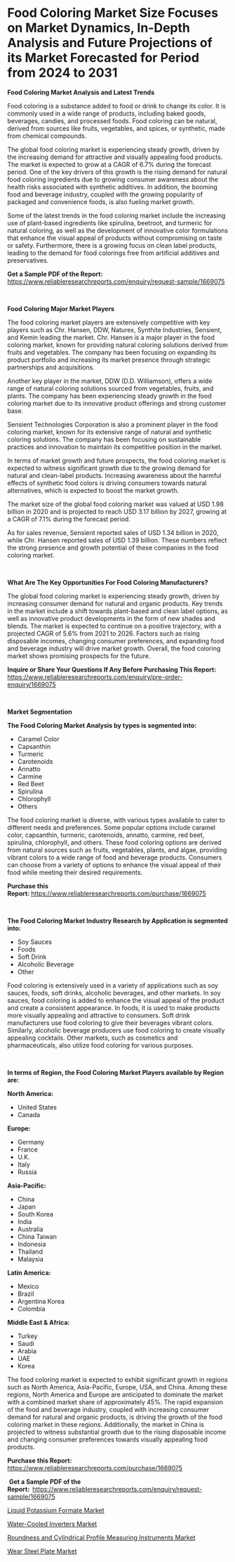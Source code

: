 <p><h1>Food Coloring Market Size Focuses on Market Dynamics, In-Depth Analysis and Future Projections of its Market Forecasted for Period from 2024 to 2031</h1></p><p><strong>Food Coloring Market Analysis and Latest Trends</strong></p>
<p><p>Food coloring is a substance added to food or drink to change its color. It is commonly used in a wide range of products, including baked goods, beverages, candies, and processed foods. Food coloring can be natural, derived from sources like fruits, vegetables, and spices, or synthetic, made from chemical compounds.</p><p>The global food coloring market is experiencing steady growth, driven by the increasing demand for attractive and visually appealing food products. The market is expected to grow at a CAGR of 6.7% during the forecast period. One of the key drivers of this growth is the rising demand for natural food coloring ingredients due to growing consumer awareness about the health risks associated with synthetic additives. In addition, the booming food and beverage industry, coupled with the growing popularity of packaged and convenience foods, is also fueling market growth.</p><p>Some of the latest trends in the food coloring market include the increasing use of plant-based ingredients like spirulina, beetroot, and turmeric for natural coloring, as well as the development of innovative color formulations that enhance the visual appeal of products without compromising on taste or safety. Furthermore, there is a growing focus on clean label products, leading to the demand for food colorings free from artificial additives and preservatives.</p></p>
<p><strong>Get a Sample PDF of the Report:&nbsp;</strong> <a href="https://www.reliableresearchreports.com/enquiry/request-sample/1669075">https://www.reliableresearchreports.com/enquiry/request-sample/1669075</a></p>
<p>&nbsp;</p>
<p><strong>Food Coloring Major Market Players</strong></p>
<p><p>The food coloring market players are extensively competitive with key players such as Chr. Hansen, DDW, Naturex, Synthite Industries, Sensient, and Kemin leading the market. Chr. Hansen is a major player in the food coloring market, known for providing natural coloring solutions derived from fruits and vegetables. The company has been focusing on expanding its product portfolio and increasing its market presence through strategic partnerships and acquisitions.</p><p>Another key player in the market, DDW (D.D. Williamson), offers a wide range of natural coloring solutions sourced from vegetables, fruits, and plants. The company has been experiencing steady growth in the food coloring market due to its innovative product offerings and strong customer base.</p><p>Sensient Technologies Corporation is also a prominent player in the food coloring market, known for its extensive range of natural and synthetic coloring solutions. The company has been focusing on sustainable practices and innovation to maintain its competitive position in the market.</p><p>In terms of market growth and future prospects, the food coloring market is expected to witness significant growth due to the growing demand for natural and clean-label products. Increasing awareness about the harmful effects of synthetic food colors is driving consumers towards natural alternatives, which is expected to boost the market growth.</p><p>The market size of the global food coloring market was valued at USD 1.98 billion in 2020 and is projected to reach USD 3.17 billion by 2027, growing at a CAGR of 7.1% during the forecast period.</p><p>As for sales revenue, Sensient reported sales of USD 1.34 billion in 2020, while Chr. Hansen reported sales of USD 1.39 billion. These numbers reflect the strong presence and growth potential of these companies in the food coloring market.</p></p>
<p>&nbsp;</p>
<p><strong>What Are The Key Opportunities For Food Coloring Manufacturers?</strong></p>
<p><p>The global food coloring market is experiencing steady growth, driven by increasing consumer demand for natural and organic products. Key trends in the market include a shift towards plant-based and clean label options, as well as innovative product developments in the form of new shades and blends. The market is expected to continue on a positive trajectory, with a projected CAGR of 5.6% from 2021 to 2026. Factors such as rising disposable incomes, changing consumer preferences, and expanding food and beverage industry will drive market growth. Overall, the food coloring market shows promising prospects for the future.</p></p>
<p><strong>Inquire or Share Your Questions If Any Before Purchasing This Report:</strong> <a href="https://www.reliableresearchreports.com/enquiry/pre-order-enquiry/1669075">https://www.reliableresearchreports.com/enquiry/pre-order-enquiry/1669075</a></p>
<p>&nbsp;</p>
<p><strong>Market Segmentation</strong></p>
<p><strong>The Food Coloring Market Analysis by types is segmented into:</strong></p>
<p><ul><li>Caramel Color</li><li>Capsanthin</li><li>Turmeric</li><li>Carotenoids</li><li>Annatto</li><li>Carmine</li><li>Red Beet</li><li>Spirulina</li><li>Chlorophyll</li><li>Others</li></ul></p>
<p><p>The food coloring market is diverse, with various types available to cater to different needs and preferences. Some popular options include caramel color, capsanthin, turmeric, carotenoids, annatto, carmine, red beet, spirulina, chlorophyll, and others. These food coloring options are derived from natural sources such as fruits, vegetables, plants, and algae, providing vibrant colors to a wide range of food and beverage products. Consumers can choose from a variety of options to enhance the visual appeal of their food while meeting their desired requirements.</p></p>
<p><strong>Purchase this Report:&nbsp;</strong><a href="https://www.reliableresearchreports.com/purchase/1669075">https://www.reliableresearchreports.com/purchase/1669075</a></p>
<p>&nbsp;</p>
<p><strong>The Food Coloring Market Industry Research by Application is segmented into:</strong></p>
<p><ul><li>Soy Sauces</li><li>Foods</li><li>Soft Drink</li><li>Alcoholic Beverage</li><li>Other</li></ul></p>
<p><p>Food coloring is extensively used in a variety of applications such as soy sauces, foods, soft drinks, alcoholic beverages, and other markets. In soy sauces, food coloring is added to enhance the visual appeal of the product and create a consistent appearance. In foods, it is used to make products more visually appealing and attractive to consumers. Soft drink manufacturers use food coloring to give their beverages vibrant colors. Similarly, alcoholic beverage producers use food coloring to create visually appealing cocktails. Other markets, such as cosmetics and pharmaceuticals, also utilize food coloring for various purposes.</p></p>
<p>&nbsp;</p>
<p><strong>In terms of Region, the Food Coloring Market Players available by Region are:</strong></p>
<p>
    <p> <strong> North America: </strong>
        <ul>
            <li>United States</li>
            <li>Canada</li>
        </ul>
        </p> 
    <p> <strong> Europe: </strong>
        <ul>
            <li>Germany</li>
            <li>France</li>
            <li>U.K.</li>
            <li>Italy</li>
            <li>Russia</li>
        </ul>
        </p> 
    <p> <strong> Asia-Pacific: </strong>
        <ul>
            <li>China</li>
            <li>Japan</li>
            <li>South Korea</li>
            <li>India</li>
            <li>Australia</li>
            <li>China Taiwan</li>
            <li>Indonesia</li>
            <li>Thailand</li>
            <li>Malaysia</li>
        </ul>
        </p> 
    <p> <strong> Latin America: </strong>
        <ul>
            <li>Mexico</li>
            <li>Brazil</li>
            <li>Argentina Korea</li>
            <li>Colombia</li>
        </ul>
        </p> 
    <p> <strong> Middle East & Africa: </strong>
        <ul>
            <li>Turkey</li>
            <li>Saudi</li>
            <li>Arabia</li>
            <li>UAE</li>
            <li>Korea</li>
        </ul>
    </p>
    </p>
<p><p>The food coloring market is expected to exhibit significant growth in regions such as North America, Asia-Pacific, Europe, USA, and China. Among these regions, North America and Europe are anticipated to dominate the market with a combined market share of approximately 45%. The rapid expansion of the food and beverage industry, coupled with increasing consumer demand for natural and organic products, is driving the growth of the food coloring market in these regions. Additionally, the market in China is projected to witness substantial growth due to the rising disposable income and changing consumer preferences towards visually appealing food products.</p></p>
<p><strong>Purchase this Report: </strong><a href="https://www.reliableresearchreports.com/purchase/1669075">https://www.reliableresearchreports.com/purchase/1669075</a></p>
<p>&nbsp;<strong>Get a Sample PDF of the Report:&nbsp;&nbsp;</strong><a href="https://www.reliableresearchreports.com/enquiry/request-sample/1669075">https://www.reliableresearchreports.com/enquiry/request-sample/1669075</a></p>
<p><strong></strong></p>
<p><p><a href="https://github.com/nathandecarvalho/Market-Research-Report-List-2/blob/main/liquid-potassium-formate-market.md">Liquid Potassium Formate Market</a></p><p><a href="https://spotless-saver-8fd.notion.site/Water-Cooled-Inverters-Market-Insights-Market-Players-and-Forecast-Till-2031-e233c108e94046b78c3df6692cf600d9">Water-Cooled Inverters Market</a></p><p><a href="https://view.publitas.com/reportprime-1/roundness-and-cylindrical-profile-measuring-instruments-market-challenges-opportunities-and-growth-drivers-and-major-market-players-forecasted-for-period-from-2023-2030/">Roundness and Cylindrical Profile Measuring Instruments Market</a></p><p><a href="https://github.com/julyju69/Market-Research-Report-List-2/blob/main/wear-steel-plate-market.md">Wear Steel Plate Market</a></p></p>